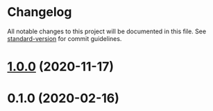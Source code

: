 # Changelog

All notable changes to this project will be documented in this file. See [standard-version](https://github.com/conventional-changelog/standard-version) for commit guidelines.

# [1.0.0](https://github.com/autero1/action-terragrunt/compare/v0.1.0...v1.0.0) (2020-11-17)




# 0.1.0 (2020-02-16)
